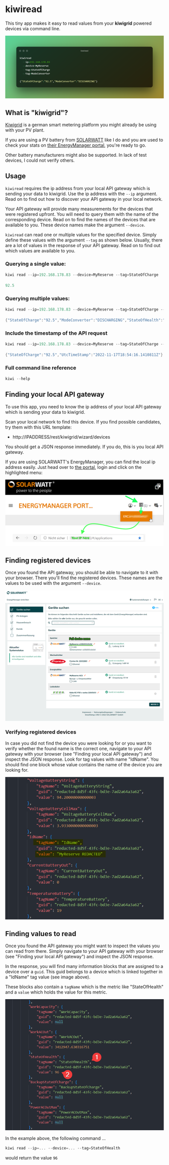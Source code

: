 # kiwiread

This tiny app makes it easy to read values from your **kiwigrid** powered devices via command line.

![kiwiread prompt](media/prompt.png)

## What is "kiwigrid"?

[Kiwigrid](https://www.kiwigrid.com/) is a german smart metering platform you might already be using with your PV plant.

If you are using a PV battery from [SOLARWATT](https://www.solarwatt.de/) like I do and you are used to check your stats on [their EnergyManager portal](https://desktop.energymanager.com/), you're ready to go.

Other battery manufacturers might also be supported. In lack of test devices, I could not verify others.

## Usage

`kiwiread` requires the ip address from your local API gateway which is sending your data to kiwigrid. Use the ip address with the `--ip` argument. Read on to find out how to discover your API gateway in your local network.

Your API gateway will provide many measurements for the devices that were registered upfront. You will need to query them with the name of the corresponding device. Read on to find the names of the devices that are available to you. These device names make the argument `--device`.

`kiwiread` can read one or multiple values for the specified device. Simply define these values with the argument `--tag` as shown below. Usually, there are a lot of values in the response of your API gateway. Read on to find out which values are available to you.

### Querying a single value:

```powershell
kiwi read --ip=192.168.178.83 --device=MyReserve --tag=StateOfCharge

92.5
```

### Querying multiple values:

```powershell
kiwi read --ip=192.168.178.83 --device=MyReserve --tag=StateOfCharge --tag=ModeConverter --tag=StateOfHealth
  
{"StateOfCharge":"92.5","ModeConverter":"DISCHARGING","StateOfHealth":"96"}
```

### Include the timestamp of the API request

```powershell
kiwi read --ip=192.168.178.83 --device=MyReserve --tag=StateOfCharge --add-timestamp
  
{"StateOfCharge":"92.5","UtcTimeStamp":"2022-11-17T18:54:16.1410811Z"}
```

### Full command line reference
```powershell
kiwi --help
```

## Finding your local API gateway

To use this app, you need to know the ip address of your local API gateway which is sending your data to kiwigrid.

Scan your local network to find this device. If you find possible candidates, try them with this URL template:

 - http://IPADDRESS/rest/kiwigrid/wizard/devices

You should get a JSON response immediately. If you do, this is you local API gateway.

If you are using SOLARWATT's EnergyManager, you can find the local ip address easily.
Just head over to [the portal](https://desktop.energymanager.com/), login and click on the highlighted menu:

![How to find the local API gateway with Solarwatt](media/FindIpSolarwatt.png)

## Finding registered devices

Once you found the API gateway, you should be able to navigate to it with your browser. There you'll find the registered devices. These names are the values to be used with the argument `--device`.

![Finding registered devices](media/find-device-name.png)

### Verifying registered devices

In case you did not find the device you were looking for or you want to verify whether the found name is the correct one, navigate to your API gateway with your browser (see "Finding your local API gateway") and inspect the JSON response. Look for tag values with name "IdName". You should find one block whose value contains the name of the device you are looking for.

![Verifying registered devices](media/verify-device-name.png)

## Finding values to read

Once you found the API gateway you might want to inspect the values you can read from there. Simply navigate to your API gateway with your browser (see "Finding your local API gateway") and inspect the JSON response.

In the response, you will find many information blocks that are assigned to a device over a `guid`. This guid belongs to a device which is linked together in a "IdName" tag value (see image above).

These blocks also contain a `tagName` which is the metric like "StateOfHealth" and a `value` which holds the value for this metric.

![Verifying device names](media/tagnames-and-values.png)

In the example above, the following command ...

```powershell
kiwi read --ip=... --device=... --tag=StateOfHealth
```
would return the value `96`



